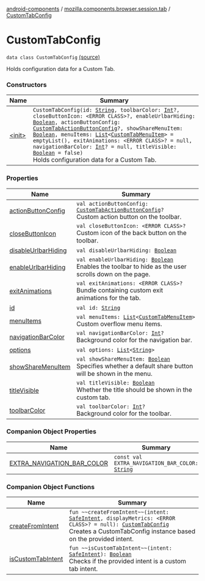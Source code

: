 [android-components](../../index.md) / [mozilla.components.browser.session.tab](../index.md) / [CustomTabConfig](./index.md)

# CustomTabConfig

`data class CustomTabConfig` [(source)](https://github.com/mozilla-mobile/android-components/blob/master/components/browser/session/src/main/java/mozilla/components/browser/session/tab/CustomTabConfig.kt#L32)

Holds configuration data for a Custom Tab.

### Constructors

| Name | Summary |
|---|---|
| [&lt;init&gt;](-init-.md) | `CustomTabConfig(id: `[`String`](https://kotlinlang.org/api/latest/jvm/stdlib/kotlin/-string/index.html)`, toolbarColor: `[`Int`](https://kotlinlang.org/api/latest/jvm/stdlib/kotlin/-int/index.html)`?, closeButtonIcon: <ERROR CLASS>?, enableUrlbarHiding: `[`Boolean`](https://kotlinlang.org/api/latest/jvm/stdlib/kotlin/-boolean/index.html)`, actionButtonConfig: `[`CustomTabActionButtonConfig`](../-custom-tab-action-button-config/index.md)`?, showShareMenuItem: `[`Boolean`](https://kotlinlang.org/api/latest/jvm/stdlib/kotlin/-boolean/index.html)`, menuItems: `[`List`](https://kotlinlang.org/api/latest/jvm/stdlib/kotlin.collections/-list/index.html)`<`[`CustomTabMenuItem`](../-custom-tab-menu-item/index.md)`> = emptyList(), exitAnimations: <ERROR CLASS>? = null, navigationBarColor: `[`Int`](https://kotlinlang.org/api/latest/jvm/stdlib/kotlin/-int/index.html)`? = null, titleVisible: `[`Boolean`](https://kotlinlang.org/api/latest/jvm/stdlib/kotlin/-boolean/index.html)` = false)`<br>Holds configuration data for a Custom Tab. |

### Properties

| Name | Summary |
|---|---|
| [actionButtonConfig](action-button-config.md) | `val actionButtonConfig: `[`CustomTabActionButtonConfig`](../-custom-tab-action-button-config/index.md)`?`<br>Custom action button on the toolbar. |
| [closeButtonIcon](close-button-icon.md) | `val closeButtonIcon: <ERROR CLASS>?`<br>Custom icon of the back button on the toolbar. |
| [disableUrlbarHiding](disable-urlbar-hiding.md) | `val disableUrlbarHiding: `[`Boolean`](https://kotlinlang.org/api/latest/jvm/stdlib/kotlin/-boolean/index.html) |
| [enableUrlbarHiding](enable-urlbar-hiding.md) | `val enableUrlbarHiding: `[`Boolean`](https://kotlinlang.org/api/latest/jvm/stdlib/kotlin/-boolean/index.html)<br>Enables the toolbar to hide as the user scrolls down on the page. |
| [exitAnimations](exit-animations.md) | `val exitAnimations: <ERROR CLASS>?`<br>Bundle containing custom exit animations for the tab. |
| [id](id.md) | `val id: `[`String`](https://kotlinlang.org/api/latest/jvm/stdlib/kotlin/-string/index.html) |
| [menuItems](menu-items.md) | `val menuItems: `[`List`](https://kotlinlang.org/api/latest/jvm/stdlib/kotlin.collections/-list/index.html)`<`[`CustomTabMenuItem`](../-custom-tab-menu-item/index.md)`>`<br>Custom overflow menu items. |
| [navigationBarColor](navigation-bar-color.md) | `val navigationBarColor: `[`Int`](https://kotlinlang.org/api/latest/jvm/stdlib/kotlin/-int/index.html)`?`<br>Background color for the navigation bar. |
| [options](options.md) | `val options: `[`List`](https://kotlinlang.org/api/latest/jvm/stdlib/kotlin.collections/-list/index.html)`<`[`String`](https://kotlinlang.org/api/latest/jvm/stdlib/kotlin/-string/index.html)`>` |
| [showShareMenuItem](show-share-menu-item.md) | `val showShareMenuItem: `[`Boolean`](https://kotlinlang.org/api/latest/jvm/stdlib/kotlin/-boolean/index.html)<br>Specifies whether a default share button will be shown in the menu. |
| [titleVisible](title-visible.md) | `val titleVisible: `[`Boolean`](https://kotlinlang.org/api/latest/jvm/stdlib/kotlin/-boolean/index.html)<br>Whether the title should be shown in the custom tab. |
| [toolbarColor](toolbar-color.md) | `val toolbarColor: `[`Int`](https://kotlinlang.org/api/latest/jvm/stdlib/kotlin/-int/index.html)`?`<br>Background color for the toolbar. |

### Companion Object Properties

| Name | Summary |
|---|---|
| [EXTRA_NAVIGATION_BAR_COLOR](-e-x-t-r-a_-n-a-v-i-g-a-t-i-o-n_-b-a-r_-c-o-l-o-r.md) | `const val EXTRA_NAVIGATION_BAR_COLOR: `[`String`](https://kotlinlang.org/api/latest/jvm/stdlib/kotlin/-string/index.html) |

### Companion Object Functions

| Name | Summary |
|---|---|
| [createFromIntent](create-from-intent.md) | `fun ~~createFromIntent~~(intent: `[`SafeIntent`](../../mozilla.components.support.utils/-safe-intent/index.md)`, displayMetrics: <ERROR CLASS>? = null): `[`CustomTabConfig`](./index.md)<br>Creates a CustomTabConfig instance based on the provided intent. |
| [isCustomTabIntent](is-custom-tab-intent.md) | `fun ~~isCustomTabIntent~~(intent: `[`SafeIntent`](../../mozilla.components.support.utils/-safe-intent/index.md)`): `[`Boolean`](https://kotlinlang.org/api/latest/jvm/stdlib/kotlin/-boolean/index.html)<br>Checks if the provided intent is a custom tab intent. |
